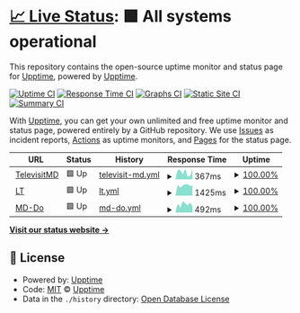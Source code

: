 # [📈 Live Status](https://upptime.github.io/upptime): <!--live status--> **🟩 All systems operational**

This repository contains the open-source uptime monitor and status page for [Upptime](https://upptime.js.org), powered by [Upptime](https://github.com/upptime/upptime).

[![Uptime CI](https://github.com/klentelevisit/siteUptime/workflows/Uptime%20CI/badge.svg)](https://github.com/klentelevisit/siteUptime/actions?query=workflow%3A%22Uptime+CI%22)
[![Response Time CI](https://github.com/klentelevisit/siteUptime/workflows/Response%20Time%20CI/badge.svg)](https://github.com/klentelevisit/siteUptime/actions?query=workflow%3A%22Response+Time+CI%22)
[![Graphs CI](https://github.com/klentelevisit/siteUptime/workflows/Graphs%20CI/badge.svg)](https://github.com/klentelevisit/siteUptime/actions?query=workflow%3A%22Graphs+CI%22)
[![Static Site CI](https://github.com/klentelevisit/siteUptime/workflows/Static%20Site%20CI/badge.svg)](https://github.com/klentelevisit/siteUptime/actions?query=workflow%3A%22Static+Site+CI%22)
[![Summary CI](https://github.com/klentelevisit/siteUptime/workflows/Summary%20CI/badge.svg)](https://github.com/klentelevisit/siteUptime/actions?query=workflow%3A%22Summary+CI%22)

With [Upptime](https://upptime.js.org), you can get your own unlimited and free uptime monitor and status page, powered entirely by a GitHub repository. We use [Issues](https://github.com/upptime/upptime/issues) as incident reports, [Actions](https://github.com/klentelevisit/siteUptime/actions) as uptime monitors, and [Pages](https://upptime.github.io/upptime) for the status page.

<!--start: status pages-->
<!-- This summary is generated by Upptime (https://github.com/upptime/upptime) -->
<!-- Do not edit this manually, your changes will be overwritten -->
<!-- prettier-ignore -->
| URL | Status | History | Response Time | Uptime |
| --- | ------ | ------- | ------------- | ------ |
| <img alt="" src="https://icons.duckduckgo.com/ip3/televisitmd.com.ico" height="13"> [TelevisitMD](http://televisitmd.com/wellness) | 🟩 Up | [televisit-md.yml](https://github.com/klentelevisit/siteUptime/commits/HEAD/history/televisit-md.yml) | <details><summary><img alt="Response time graph" src="./graphs/televisit-md/response-time-week.png" height="20"> 367ms</summary><br><a href="https://klentelevisit.github.io/siteUptime/history/televisit-md"><img alt="Response time 792" src="https://img.shields.io/endpoint?url=https%3A%2F%2Fraw.githubusercontent.com%2Fklentelevisit%2FsiteUptime%2FHEAD%2Fapi%2Ftelevisit-md%2Fresponse-time.json"></a><br><a href="https://klentelevisit.github.io/siteUptime/history/televisit-md"><img alt="24-hour response time 507" src="https://img.shields.io/endpoint?url=https%3A%2F%2Fraw.githubusercontent.com%2Fklentelevisit%2FsiteUptime%2FHEAD%2Fapi%2Ftelevisit-md%2Fresponse-time-day.json"></a><br><a href="https://klentelevisit.github.io/siteUptime/history/televisit-md"><img alt="7-day response time 367" src="https://img.shields.io/endpoint?url=https%3A%2F%2Fraw.githubusercontent.com%2Fklentelevisit%2FsiteUptime%2FHEAD%2Fapi%2Ftelevisit-md%2Fresponse-time-week.json"></a><br><a href="https://klentelevisit.github.io/siteUptime/history/televisit-md"><img alt="30-day response time 475" src="https://img.shields.io/endpoint?url=https%3A%2F%2Fraw.githubusercontent.com%2Fklentelevisit%2FsiteUptime%2FHEAD%2Fapi%2Ftelevisit-md%2Fresponse-time-month.json"></a><br><a href="https://klentelevisit.github.io/siteUptime/history/televisit-md"><img alt="1-year response time 792" src="https://img.shields.io/endpoint?url=https%3A%2F%2Fraw.githubusercontent.com%2Fklentelevisit%2FsiteUptime%2FHEAD%2Fapi%2Ftelevisit-md%2Fresponse-time-year.json"></a></details> | <details><summary><a href="https://klentelevisit.github.io/siteUptime/history/televisit-md">100.00%</a></summary><a href="https://klentelevisit.github.io/siteUptime/history/televisit-md"><img alt="All-time uptime 99.84%" src="https://img.shields.io/endpoint?url=https%3A%2F%2Fraw.githubusercontent.com%2Fklentelevisit%2FsiteUptime%2FHEAD%2Fapi%2Ftelevisit-md%2Fuptime.json"></a><br><a href="https://klentelevisit.github.io/siteUptime/history/televisit-md"><img alt="24-hour uptime 100.00%" src="https://img.shields.io/endpoint?url=https%3A%2F%2Fraw.githubusercontent.com%2Fklentelevisit%2FsiteUptime%2FHEAD%2Fapi%2Ftelevisit-md%2Fuptime-day.json"></a><br><a href="https://klentelevisit.github.io/siteUptime/history/televisit-md"><img alt="7-day uptime 100.00%" src="https://img.shields.io/endpoint?url=https%3A%2F%2Fraw.githubusercontent.com%2Fklentelevisit%2FsiteUptime%2FHEAD%2Fapi%2Ftelevisit-md%2Fuptime-week.json"></a><br><a href="https://klentelevisit.github.io/siteUptime/history/televisit-md"><img alt="30-day uptime 100.00%" src="https://img.shields.io/endpoint?url=https%3A%2F%2Fraw.githubusercontent.com%2Fklentelevisit%2FsiteUptime%2FHEAD%2Fapi%2Ftelevisit-md%2Fuptime-month.json"></a><br><a href="https://klentelevisit.github.io/siteUptime/history/televisit-md"><img alt="1-year uptime 99.84%" src="https://img.shields.io/endpoint?url=https%3A%2F%2Fraw.githubusercontent.com%2Fklentelevisit%2FsiteUptime%2FHEAD%2Fapi%2Ftelevisit-md%2Fuptime-year.json"></a></details>
| <img alt="" src="https://icons.duckduckgo.com/ip3/tvmdlt.com.ico" height="13"> [LT](https://tvmdlt.com/) | 🟩 Up | [lt.yml](https://github.com/klentelevisit/siteUptime/commits/HEAD/history/lt.yml) | <details><summary><img alt="Response time graph" src="./graphs/lt/response-time-week.png" height="20"> 1425ms</summary><br><a href="https://klentelevisit.github.io/siteUptime/history/lt"><img alt="Response time 1612" src="https://img.shields.io/endpoint?url=https%3A%2F%2Fraw.githubusercontent.com%2Fklentelevisit%2FsiteUptime%2FHEAD%2Fapi%2Flt%2Fresponse-time.json"></a><br><a href="https://klentelevisit.github.io/siteUptime/history/lt"><img alt="24-hour response time 1422" src="https://img.shields.io/endpoint?url=https%3A%2F%2Fraw.githubusercontent.com%2Fklentelevisit%2FsiteUptime%2FHEAD%2Fapi%2Flt%2Fresponse-time-day.json"></a><br><a href="https://klentelevisit.github.io/siteUptime/history/lt"><img alt="7-day response time 1425" src="https://img.shields.io/endpoint?url=https%3A%2F%2Fraw.githubusercontent.com%2Fklentelevisit%2FsiteUptime%2FHEAD%2Fapi%2Flt%2Fresponse-time-week.json"></a><br><a href="https://klentelevisit.github.io/siteUptime/history/lt"><img alt="30-day response time 1358" src="https://img.shields.io/endpoint?url=https%3A%2F%2Fraw.githubusercontent.com%2Fklentelevisit%2FsiteUptime%2FHEAD%2Fapi%2Flt%2Fresponse-time-month.json"></a><br><a href="https://klentelevisit.github.io/siteUptime/history/lt"><img alt="1-year response time 1612" src="https://img.shields.io/endpoint?url=https%3A%2F%2Fraw.githubusercontent.com%2Fklentelevisit%2FsiteUptime%2FHEAD%2Fapi%2Flt%2Fresponse-time-year.json"></a></details> | <details><summary><a href="https://klentelevisit.github.io/siteUptime/history/lt">100.00%</a></summary><a href="https://klentelevisit.github.io/siteUptime/history/lt"><img alt="All-time uptime 99.95%" src="https://img.shields.io/endpoint?url=https%3A%2F%2Fraw.githubusercontent.com%2Fklentelevisit%2FsiteUptime%2FHEAD%2Fapi%2Flt%2Fuptime.json"></a><br><a href="https://klentelevisit.github.io/siteUptime/history/lt"><img alt="24-hour uptime 100.00%" src="https://img.shields.io/endpoint?url=https%3A%2F%2Fraw.githubusercontent.com%2Fklentelevisit%2FsiteUptime%2FHEAD%2Fapi%2Flt%2Fuptime-day.json"></a><br><a href="https://klentelevisit.github.io/siteUptime/history/lt"><img alt="7-day uptime 100.00%" src="https://img.shields.io/endpoint?url=https%3A%2F%2Fraw.githubusercontent.com%2Fklentelevisit%2FsiteUptime%2FHEAD%2Fapi%2Flt%2Fuptime-week.json"></a><br><a href="https://klentelevisit.github.io/siteUptime/history/lt"><img alt="30-day uptime 100.00%" src="https://img.shields.io/endpoint?url=https%3A%2F%2Fraw.githubusercontent.com%2Fklentelevisit%2FsiteUptime%2FHEAD%2Fapi%2Flt%2Fuptime-month.json"></a><br><a href="https://klentelevisit.github.io/siteUptime/history/lt"><img alt="1-year uptime 99.95%" src="https://img.shields.io/endpoint?url=https%3A%2F%2Fraw.githubusercontent.com%2Fklentelevisit%2FsiteUptime%2FHEAD%2Fapi%2Flt%2Fuptime-year.json"></a></details>
| <img alt="" src="https://icons.duckduckgo.com/ip3/md-do.doctor.ico" height="13"> [MD-Do](http://md-do.doctor/) | 🟩 Up | [md-do.yml](https://github.com/klentelevisit/siteUptime/commits/HEAD/history/md-do.yml) | <details><summary><img alt="Response time graph" src="./graphs/md-do/response-time-week.png" height="20"> 492ms</summary><br><a href="https://klentelevisit.github.io/siteUptime/history/md-do"><img alt="Response time 462" src="https://img.shields.io/endpoint?url=https%3A%2F%2Fraw.githubusercontent.com%2Fklentelevisit%2FsiteUptime%2FHEAD%2Fapi%2Fmd-do%2Fresponse-time.json"></a><br><a href="https://klentelevisit.github.io/siteUptime/history/md-do"><img alt="24-hour response time 375" src="https://img.shields.io/endpoint?url=https%3A%2F%2Fraw.githubusercontent.com%2Fklentelevisit%2FsiteUptime%2FHEAD%2Fapi%2Fmd-do%2Fresponse-time-day.json"></a><br><a href="https://klentelevisit.github.io/siteUptime/history/md-do"><img alt="7-day response time 492" src="https://img.shields.io/endpoint?url=https%3A%2F%2Fraw.githubusercontent.com%2Fklentelevisit%2FsiteUptime%2FHEAD%2Fapi%2Fmd-do%2Fresponse-time-week.json"></a><br><a href="https://klentelevisit.github.io/siteUptime/history/md-do"><img alt="30-day response time 489" src="https://img.shields.io/endpoint?url=https%3A%2F%2Fraw.githubusercontent.com%2Fklentelevisit%2FsiteUptime%2FHEAD%2Fapi%2Fmd-do%2Fresponse-time-month.json"></a><br><a href="https://klentelevisit.github.io/siteUptime/history/md-do"><img alt="1-year response time 462" src="https://img.shields.io/endpoint?url=https%3A%2F%2Fraw.githubusercontent.com%2Fklentelevisit%2FsiteUptime%2FHEAD%2Fapi%2Fmd-do%2Fresponse-time-year.json"></a></details> | <details><summary><a href="https://klentelevisit.github.io/siteUptime/history/md-do">100.00%</a></summary><a href="https://klentelevisit.github.io/siteUptime/history/md-do"><img alt="All-time uptime 100.00%" src="https://img.shields.io/endpoint?url=https%3A%2F%2Fraw.githubusercontent.com%2Fklentelevisit%2FsiteUptime%2FHEAD%2Fapi%2Fmd-do%2Fuptime.json"></a><br><a href="https://klentelevisit.github.io/siteUptime/history/md-do"><img alt="24-hour uptime 100.00%" src="https://img.shields.io/endpoint?url=https%3A%2F%2Fraw.githubusercontent.com%2Fklentelevisit%2FsiteUptime%2FHEAD%2Fapi%2Fmd-do%2Fuptime-day.json"></a><br><a href="https://klentelevisit.github.io/siteUptime/history/md-do"><img alt="7-day uptime 100.00%" src="https://img.shields.io/endpoint?url=https%3A%2F%2Fraw.githubusercontent.com%2Fklentelevisit%2FsiteUptime%2FHEAD%2Fapi%2Fmd-do%2Fuptime-week.json"></a><br><a href="https://klentelevisit.github.io/siteUptime/history/md-do"><img alt="30-day uptime 100.00%" src="https://img.shields.io/endpoint?url=https%3A%2F%2Fraw.githubusercontent.com%2Fklentelevisit%2FsiteUptime%2FHEAD%2Fapi%2Fmd-do%2Fuptime-month.json"></a><br><a href="https://klentelevisit.github.io/siteUptime/history/md-do"><img alt="1-year uptime 100.00%" src="https://img.shields.io/endpoint?url=https%3A%2F%2Fraw.githubusercontent.com%2Fklentelevisit%2FsiteUptime%2FHEAD%2Fapi%2Fmd-do%2Fuptime-year.json"></a></details>

<!--end: status pages-->

[**Visit our status website →**](https://upptime.github.io/upptime)

## 📄 License

- Powered by: [Upptime](https://github.com/upptime/upptime)
- Code: [MIT](./LICENSE) © [Upptime](https://upptime.js.org)
- Data in the `./history` directory: [Open Database License](https://opendatacommons.org/licenses/odbl/1-0/)
